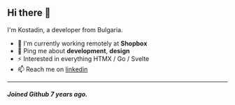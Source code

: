 ## Hi there 👋

I'm Kostadin, a developer from Bulgaria.

- 🏢 I'm currently working remotely at **Shopbox**
- 💬 Ping me about **development**, **design**
- ⚡️ Interested in everything HTMX / Go / Svelte
- 📫 Reach me on [linkedin](https://www.linkedin.com/in/kostadin-terziev)

---


##### Joined Github 7 years ago.
